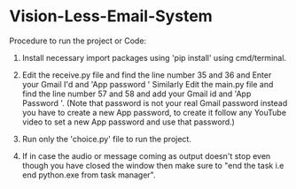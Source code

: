 # Vision-Less-Email-System
Procedure to run the project or Code:

1. Install necessary import packages using 'pip install' using cmd/terminal.

2. Edit the receive.py file and find the line number 35 and 36 and Enter your Gmail I'd and 'App password '
   Similarly Edit the main.py file and find the line number 57 and 58 and add your Gmail id and 'App Password '.
   (Note that password is not your real Gmail password instead you have to create a new App password, to create it follow any YouTube video to set a new App password and use that password.)

3. Run only the 'choice.py' file to run the project.

4. If in case the audio or message coming as output doesn't stop even though you have closed the window then make sure to "end the task i.e end python.exe from task manager".
